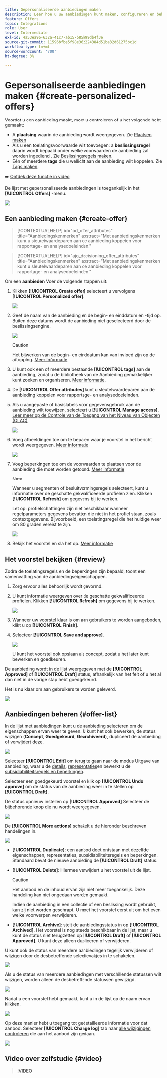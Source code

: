 ```yaml
---
title: Gepersonaliseerde aanbiedingen maken
description: Leer hoe u uw aanbiedingen kunt maken, configureren en beheren
feature: Offers
topic: Integrations
role: User
level: Intermediate
exl-id: 4a53ea96-632a-41c7-ab15-b85b99db4f3e
source-git-commit: 11596bfbe5f98e362224384d51ba32d61275bc1d
workflow-type: tm+mt
source-wordcount: '700'
ht-degree: 3%

---
```


# Gepersonaliseerde aanbiedingen maken {#create-personalized-offers}

Voordat u een aanbieding maakt, moet u controleren of u het volgende hebt gemaakt:

* A **plaatsing** waarin de aanbieding wordt weergegeven. Zie [Plaatsen maken](../offer-library/creating-placements.md)
* Als u een toelatingsvoorwaarde wilt toevoegen: a **beslissingsregel** daarin wordt bepaald onder welke voorwaarden de aanbieding zal worden ingediend . Zie [Beslissingsregels maken](../offer-library/creating-decision-rules.md).
* Eén of meerdere **tags** die u wellicht aan de aanbieding wilt koppelen. Zie [Tags maken](../offer-library/creating-tags.md).

➡️ [Ontdek deze functie in video](#video)

De lijst met gepersonaliseerde aanbiedingen is toegankelijk in het **[!UICONTROL Offers]** -menu.

![](../assets/offers_list.png)

## Een aanbieding maken {#create-offer}

>[!CONTEXTUALHELP]
>id="od_offer_attributes"
>title="Aanbiedingskenmerken"
>abstract="Met aanbiedingskenmerken kunt u sleutelwaardeparen aan de aanbieding koppelen voor rapportage- en analysedoeleinden."

>[!CONTEXTUALHELP]
>id="ajo_decisioning_offer_attributes"
>title="Aanbiedingskenmerken"
>abstract="Met aanbiedingskenmerken kunt u sleutelwaardeparen aan de aanbieding koppelen voor rapportage- en analysedoeleinden."

Om een **aanbieden** Voer de volgende stappen uit:

1. Klikken **[!UICONTROL Create offer]** selecteert u vervolgens **[!UICONTROL Personalized offer]**.

   ![](../assets/create_offer.png)

1. Geef de naam van de aanbieding en de begin- en einddatum en -tijd op. Buiten deze datums wordt de aanbieding niet geselecteerd door de beslissingsengine.

   ![](../assets/offer_details.png)

   >[!CAUTION]
   >
   >Het bijwerken van de begin- en einddatum kan van invloed zijn op de aftopping. [Meer informatie](add-constraints.md#capping-change-date)

1. U kunt ook een of meerdere bestaande **[!UICONTROL tags]** aan de aanbieding, zodat u de bibliotheek van de Aanbieding gemakkelijker kunt zoeken en organiseren. [Meer informatie](creating-tags.md).

1. De **[!UICONTROL Offer attributes]** kunt u sleutelwaardeparen aan de aanbieding koppelen voor rapportage- en analysedoeleinden.

1. Als u aangepaste of basislabels voor gegevensgebruik aan de aanbieding wilt toewijzen, selecteert u **[!UICONTROL Manage access]**. [Leer meer op de Controle van de Toegang van het Niveau van Objecten (OLAC)](../../administration/object-based-access.md)

   ![](../assets/offer_manage-access.png)

1. Voeg afbeeldingen toe om te bepalen waar je voorstel in het bericht wordt weergegeven. [Meer informatie](add-representations.md)

   ![](../assets/channel-placement.png)

1. Voeg beperkingen toe om de voorwaarden te plaatsen voor de aanbieding die moet worden getoond. [Meer informatie](add-constraints.md)

   >[!NOTE]
   >
   >Wanneer u segmenten of besluitvormingsregels selecteert, kunt u informatie over de geschatte gekwalificeerde profielen zien. Klikken **[!UICONTROL Refresh]** om gegevens bij te werken.
   >
   >Let op: profielschattingen zijn niet beschikbaar wanneer regelparameters gegevens bevatten die niet in het profiel staan, zoals contextgegevens. Bijvoorbeeld, een toelatingsregel die het huidige weer om 80 graden vereist te zijn.

   ![](../assets/offer-constraints-example.png)

1. Bekijk het voorstel en sla het op. [Meer informatie](#review)

## Het voorstel bekijken {#review}

Zodra de toelatingsregels en de beperkingen zijn bepaald, toont een samenvatting van de aanbiedingseigenschappen.

1. Zorg ervoor alles behoorlijk wordt gevormd.

1. U kunt informatie weergeven over de geschatte gekwalificeerde profielen. Klikken **[!UICONTROL Refresh]** om gegevens bij te werken.

   ![](../assets/offer-summary-estimate.png)

1. Wanneer uw voorstel klaar is om aan gebruikers te worden aangeboden, klikt u op **[!UICONTROL Finish]**.

1. Selecteer **[!UICONTROL Save and approve]**.

   ![](../assets/offer_review.png)

   U kunt het voorstel ook opslaan als concept, zodat u het later kunt bewerken en goedkeuren.

De aanbieding wordt in de lijst weergegeven met de **[!UICONTROL Approved]** of **[!UICONTROL Draft]** status, afhankelijk van het feit of u het al dan niet in de vorige stap hebt goedgekeurd.

Het is nu klaar om aan gebruikers te worden geleverd.

![](../assets/offer_created.png)

## Aanbiedingen beheren {#offer-list}

In de lijst met aanbiedingen kunt u de aanbieding selecteren om de eigenschappen ervan weer te geven. U kunt het ook bewerken, de status wijzigen (**Concept**, **Goedgekeurd**, **Gearchiveerd**), dupliceert de aanbieding of verwijdert deze.

![](../assets/offer_created.png)

Selecteer **[!UICONTROL Edit]** om terug te gaan naar de modus Uitgave van aanbieding, waar u de [details](#create-offer), [representaties](#representations)en bewerkt u de [subsidiabiliteitsregels en beperkingen](#eligibility).

Selecteer een goedgekeurd voorstel en klik op **[!UICONTROL Undo approve]** om de status van de aanbieding weer in te stellen op **[!UICONTROL Draft]**.

De status opnieuw instellen op **[!UICONTROL Approved]** Selecteer de bijbehorende knop die nu wordt weergegeven.

![](../assets/offer_approve.png)

De **[!UICONTROL More actions]** schakelt u de hieronder beschreven handelingen in.

![](../assets/offer_more-actions.png)

* **[!UICONTROL Duplicate]**: een aanbod doet ontstaan met dezelfde eigenschappen, representaties, subsidiabiliteitsregels en beperkingen. Standaard bevat de nieuwe aanbieding de **[!UICONTROL Draft]** status.
* **[!UICONTROL Delete]**: Hiermee verwijdert u het voorstel uit de lijst.

   >[!CAUTION]
   >
   >Het aanbod en de inhoud ervan zijn niet meer toegankelijk. Deze handeling kan niet ongedaan worden gemaakt.
   >
   >Indien de aanbieding in een collectie of een beslissing wordt gebruikt, kan zij niet worden geschrapt. U moet het voorstel eerst uit om het even welke voorwerpen verwijderen.

* **[!UICONTROL Archive]**: stelt de aanbiedingsstatus in op **[!UICONTROL Archived]**. Het voorstel is nog steeds beschikbaar in de lijst, maar u kunt de status niet terugzetten op **[!UICONTROL Draft]** of **[!UICONTROL Approved]**. U kunt deze alleen dupliceren of verwijderen.

U kunt ook de status van meerdere aanbiedingen tegelijk verwijderen of wijzigen door de desbetreffende selectievakjes in te schakelen.

![](../assets/offer_multiple-selection.png)

Als u de status van meerdere aanbiedingen met verschillende statussen wilt wijzigen, worden alleen de desbetreffende statussen gewijzigd.

![](../assets/offer_change-status.png)

Nadat u een voorstel hebt gemaakt, kunt u in de lijst op de naam ervan klikken.

![](../assets/offer_click-name.png)

Op deze manier hebt u toegang tot gedetailleerde informatie voor dat aanbod. Selecteer **[!UICONTROL Change log]** tab naar [alle wijzigingen controleren](../get-started/user-interface.md#monitoring-changes) die aan het aanbod zijn gedaan.

![](../assets/offer_information.png)

## Video over zelfstudie {#video}

>[!VIDEO](https://video.tv.adobe.com/v/329375?quality=12)
